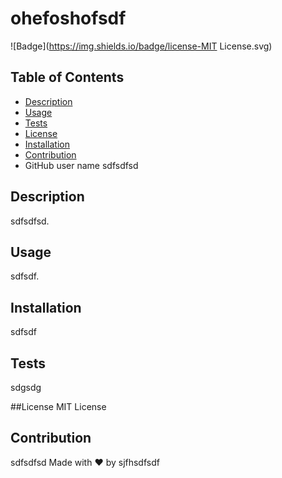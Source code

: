 
 # ohefoshofsdf
 ![Badge](https://img.shields.io/badge/license-MIT License.svg)
## Table of Contents
* [Description](#description)
* [Usage](#usage)
* [Tests](#tests)
* [License](#license)
* [Installation](#installation)
* [Contribution](#contribution)
* GitHub user name
sdfsdfsd

## Description
sdfsdfsd.

## Usage
sdfsdf.

## Installation
sdfsdf

## Tests
sdgsdg

##License
MIT License

## Contribution
sdfsdfsd
Made with ❤️ by sjfhsdfsdf
    